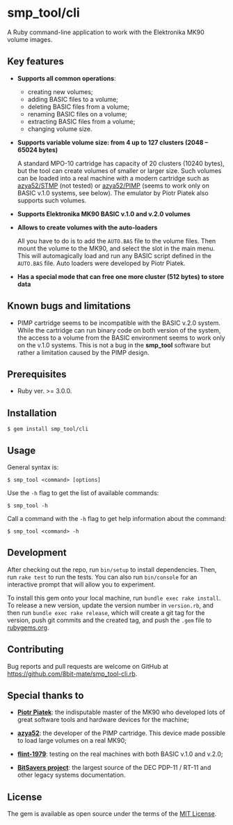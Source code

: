 # smp_tool/cli

A Ruby command-line application to work with the Elektronika MK90 volume images.

## Key features

* **Supports all common operations**:
  * creating new volumes;
  * adding BASIC files to a volume;
  * deleting BASIC files from a volume;
  * renaming BASIC files on a volume;
  * extracting BASIC files from a volume;
  * changing volume size.

* **Supports variable volume size: from 4 up to 127 clusters (2048 – 65024 bytes)**

  A standard MPO-10 cartridge has capacity of 20 clusters (10240 bytes), but the tool can create volumes of smaller or larger size. Such volumes can be loaded into a real machine with a modern cartridge such as [azya52/STMP](https://github.com/azya52/STMP) (not tested) or [azya52/PIMP](https://github.com/azya52/PIMP) (seems to work only on BASIC v.1.0 systems, see below). The emulator by Piotr Piatek also supports such volumes.

* **Supports Elektronika MK90 BASIC v.1.0 and v.2.0 volumes**

* **Allows to create volumes with the auto-loaders**

  All you have to do is to add the `AUTO.BAS` file to the volume files. Then mount the volume to the MK90, and select the slot in the main menu. This will automagically load and run any BASIC script defined in the `AUTO.BAS` file. Auto loaders were developed by Piotr Piatek.

* **Has a special mode that can free one more cluster (512 bytes) to store data**

## Known bugs and limitations

* PIMP cartridge seems to be incompatible with the BASIC v.2.0 system. While the cartridge can run binary code on both version of the system, the access to a volume from the BASIC environment seems to work only on the v.1.0 systems. This is not a bug in the **smp_tool** software but rather a limitation caused by the PIMP design.

## Prerequisites

* Ruby ver. >= 3.0.0.

## Installation

    $ gem install smp_tool/cli

## Usage

General syntax is:

    $ smp_tool <command> [options]
    
Use the `-h` flag to get the list of available commands:

    $ smp_tool -h

Call a command with the `-h` flag to get help information about the command:

    $ smp_tool <command> -h

## Development

After checking out the repo, run `bin/setup` to install dependencies. Then, run `rake test` to run the tests. You can also run `bin/console` for an interactive prompt that will allow you to experiment.

To install this gem onto your local machine, run `bundle exec rake install`. To release a new version, update the version number in `version.rb`, and then run `bundle exec rake release`, which will create a git tag for the version, push git commits and the created tag, and push the `.gem` file to [rubygems.org](https://rubygems.org).

## Contributing

Bug reports and pull requests are welcome on GitHub at https://github.com/8bit-mate/smp_tool-cli.rb.

## Special thanks to

- **[Piotr Piatek](http://www.pisi.com.pl/piotr433/index.htm)**: the indisputable master of the MK90 who developed lots of great software tools and hardware devices for the machine;

- **[azya52](https://github.com/azya52/)**: the developer of the PIMP cartridge. This device made possible to load large volumes on a real MK90;

- **[flint-1979](https://phantom.sannata.org/memberlist.php?mode=viewprofile&u=6909)**: testing on the real machines with both BASIC v.1.0 and v.2.0;

- **[BitSavers project](http://www.bitsavers.org/)**: the largest source of the DEC PDP-11 / RT-11 and other legacy systems documentation.

## License

The gem is available as open source under the terms of the [MIT License](https://opensource.org/licenses/MIT).
